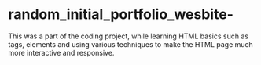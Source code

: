 # random_initial_portfolio_wesbite-
This was a part of the coding project, while learning HTML basics such as tags, elements and using various techniques to make the HTML page much more interactive and responsive. 
